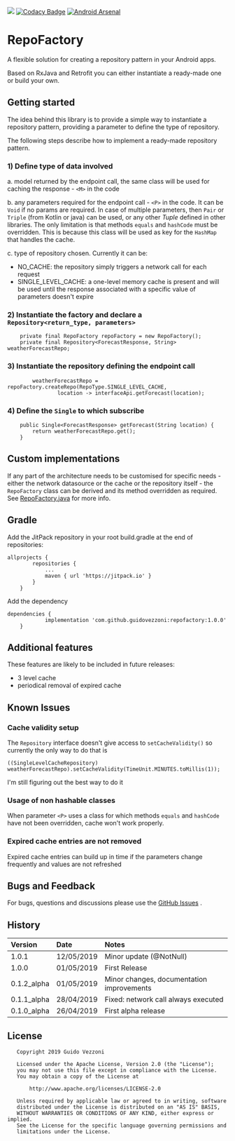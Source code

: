 [![](https://jitpack.io/v/guidovezzoni/repofactory.svg)](https://jitpack.io/#guidovezzoni/repofactory)
[![Codacy Badge](https://api.codacy.com/project/badge/Grade/f1e73bb0ea4448ec84401e80b948e7b0)](https://www.codacy.com/app/guidovezzoni/repofactory?utm_source=github.com&amp;utm_medium=referral&amp;utm_content=guidovezzoni/repofactory&amp;utm_campaign=Badge_Grade)
[![Android Arsenal]( https://img.shields.io/badge/Android%20Arsenal-RepoFactory-green.svg?style=flat )]( https://android-arsenal.com/details/1/7640 )

# RepoFactory
A flexible solution for creating a repository pattern in your Android apps.

Based on RxJava and Retrofit you can either instantiate a ready-made one or build your own.

## Getting started
The idea behind this library is to provide a simple way to instantiate a repository pattern, providing a parameter to define the type of repository.

The following steps describe how to implement a ready-made repository pattern. 

### 1) Define type of data involved
a. model returned by the endpoint call, the same class will be used for caching the response - `<M>` in the code

b. any parameters required for the endpoint call - `<P>` in the code. It can be `Void` if no params are required. 
In case of multiple parameters, then `Pair` or `Triple` (from Kotlin or java) can be used, or any other _Tuple_ defined in other libraries. 
The only limitation is that methods `equals` and `hashCode` must be overridden.
This is because this class will be used as key for the `HashMap` that handles the cache.

c. type of repository chosen. Currently it can be:
-  NO_CACHE: the repository simply triggers a network call for each request
-  SINGLE_LEVEL_CACHE: a one-level memory cache is present and will be used until the response associated with a specific value of parameters doesn't expire

### 2) Instantiate the factory and declare a `Repository<return_type, parameters>`
```
    private final RepoFactory repoFactory = new RepoFactory();
    private final Repository<ForecastResponse, String> weatherForecastRepo;
```

### 3) Instantiate the repository defining the endpoint call
```
        weatherForecastRepo = repoFactory.createRepo(RepoType.SINGLE_LEVEL_CACHE,
                location -> interfaceApi.getForecast(location);
```

### 4) Define the `Single` to which subscribe
```
    public Single<ForecastResponse> getForecast(String location) {
        return weatherForecastRepo.get();
    }
```

## Custom implementations

If any part of the architecture needs to be customised for specific needs - either the network datasource or the cache or the repository itself - the `RepoFactory` class can be derived and its method overridden as required.
See [RepoFactory.java](https://github.com/guidovezzoni/repofactory/blob/master/repofactory/src/main/java/com/guidovezzoni/repofactory/RepoFactory.java) for more info.

## Gradle
Add the JitPack repository in your root build.gradle at the end of repositories:
```
allprojects {
        repositories {
            ...
            maven { url 'https://jitpack.io' }
        }
    }
```
Add the dependency
```
dependencies {
            implementation 'com.github.guidovezzoni:repofactory:1.0.0'
	}
```

## Additional features
These features are likely to be included in future releases:
-  3 level cache 
-  periodical removal of expired cache

## Known Issues

### Cache validity setup
The `Repository` interface doesn't give access to `setCacheValidity()` so currently the only way to do that is 
```
((SingleLevelCacheRepository) weatherForecastRepo).setCacheValidity(TimeUnit.MINUTES.toMillis(1));
```
I'm still figuring out the best way to do it

### Usage of non hashable classes 
When parameter `<P>` uses a class for which methods `equals` and `hashCode` have not been overridden, cache won't work properly.   

### Expired cache entries are not removed
Expired cache entries can build up in time if the parameters change frequently and values are not refreshed

## Bugs and Feedback
For bugs, questions and discussions please use the [GitHub Issues](https://github.com/guidovezzoni/repofactory/issues) .

## History

| Version     | Date       | Notes                                     |
|:------------|:-----------|:------------------------------------------|
| 1.0.1       | 12/05/2019 | Minor update (@NotNull)                   |
| 1.0.0       | 01/05/2019 | First Release                             |
| 0.1.2_alpha | 01/05/2019 | Minor changes, documentation improvements |
| 0.1.1_alpha | 28/04/2019 | Fixed: network call always executed       |
| 0.1.0_alpha | 26/04/2019 | First alpha release                       |

## License
```
   Copyright 2019 Guido Vezzoni

   Licensed under the Apache License, Version 2.0 (the "License");
   you may not use this file except in compliance with the License.
   You may obtain a copy of the License at

       http://www.apache.org/licenses/LICENSE-2.0

   Unless required by applicable law or agreed to in writing, software
   distributed under the License is distributed on an "AS IS" BASIS,
   WITHOUT WARRANTIES OR CONDITIONS OF ANY KIND, either express or implied.
   See the License for the specific language governing permissions and
   limitations under the License.
```
